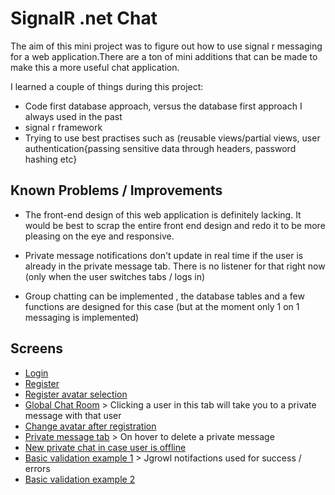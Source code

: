 # SignalR .net Chat 

The aim of this mini project was to figure out how to use signal r messaging for a web application.There are a ton of mini additions that can be made to make this a more useful chat application. 

I learned a couple of things during this project:

- Code first database approach, versus the database first approach I always used in the past
- signal r framework 
- Trying to use best practises such as (reusable views/partial views, user authentication{passing sensitive data through headers, password hashing etc}

## Known Problems / Improvements

- The front-end design of this web application is definitely lacking. It would be best to scrap the entire front end design and redo it to be more pleasing on the eye and responsive.

- Private message notifications don't update in real time if the user is already in the private message tab. There is no listener for that right now (only when the user switches tabs / logs in) 

- Group chatting can be implemented , the database tables and a few functions are designed for this case (but at the moment only 1 on 1 messaging is implemented)



## Screens

- [Login](https://imgur.com/HabnXcJ)
- [Register](https://imgur.com/IToqQAn)
- [Register avatar selection](https://imgur.com/bISiMAt)
- [Global Chat Room](https://imgur.com/ArPAHz0) > Clicking a user in this tab will take you to a private message with that user
- [Change avatar after registration](https://imgur.com/6r9KcnJ)
- [Private message tab](https://imgur.com/X8YjeOV) > On hover to delete a private message
- [New private chat in case user is offline](https://imgur.com/nTWBGtN) 
- [Basic validation example 1](https://imgur.com/IToqQAn) > Jgrowl notifactions used for success / errors
- [Basic validation example 2](https://imgur.com/7hYCm2S)





